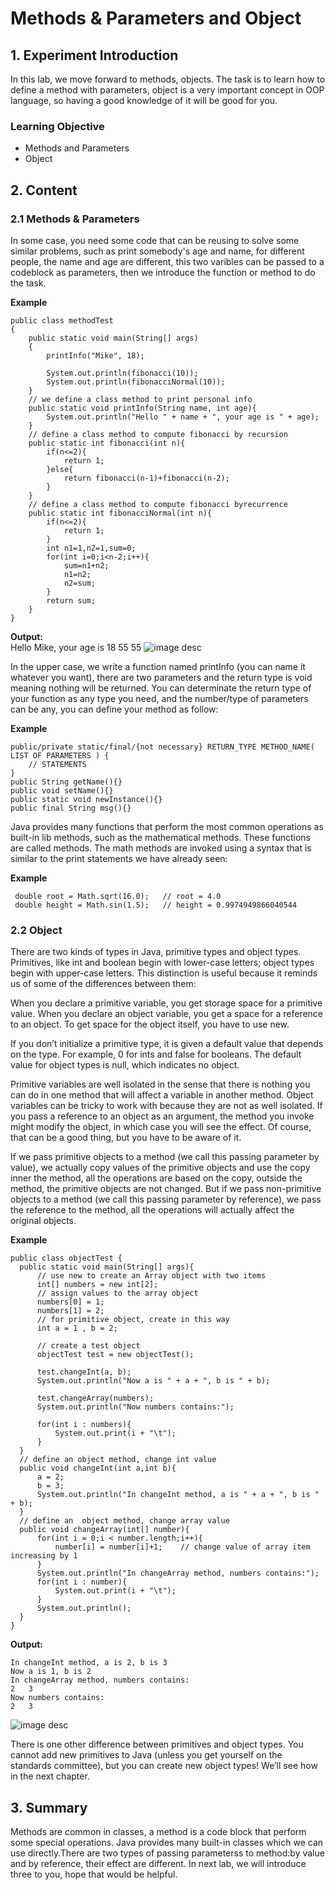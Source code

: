 # Methods & Parameters and Object
## 1. Experiment Introduction
In this lab, we move forward to methods, objects. The task is to learn how to define a method with parameters, object is a very important concept in OOP language, so having a good knowledge of it  will be good for you. 
### Learning Objective
- Methods and Parameters
- Object

## 2. Content

### 2.1 Methods & Parameters
In some case, you need some code that can be reusing to solve some similar problems, such as print somebody's age and name, for different people, the name and age are different, this two varibles can be passed to a codeblock as parameters, then we introduce the function or method to do the task.

**Example**

    public class methodTest
    {
    	public static void main(String[] args)
        {
    	    printInfo("Mike", 18);
    	    
    	    System.out.println(fibonacci(10));
    	    System.out.println(fibonacciNormal(10));
    	}
    	// we define a class method to print personal info
        public static void printInfo(String name, int age){
        	System.out.println("Hello " + name + ", your age is " + age);
        }
        // define a class method to compute fibonacci by recursion
        public static int fibonacci(int n){  
            if(n<=2){  
                return 1;  
            }else{  
                return fibonacci(n-1)+fibonacci(n-2);  
            }  
        }  
        // define a class method to compute fibonacci byrecurrence
        public static int fibonacciNormal(int n){  
            if(n<=2){  
                return 1;  
            }  
            int n1=1,n2=1,sum=0;  
            for(int i=0;i<n-2;i++){  
                sum=n1+n2;  
                n1=n2;  
                n2=sum;  
            }  
            return sum;  
        }
    }
**Output:**       
    Hello Mike, your age is 18
    55
    55
![image desc](https://labex.io/upload/O/R/F/1sUz2IWaB0fp.png)

In the upper case, we write a function named printInfo (you can name it whatever you want), there are two parameters and the return type is void meaning nothing will be returned. You can determinate the return type of your function as any type you need, and the number/type of parameters can be any, you can define your method as follow:

**Example**

    public/private static/final/{not necessary} RETURN_TYPE METHOD_NAME( LIST OF PARAMETERS ) {
        // STATEMENTS
    }
    public String getName(){}
    public void setName(){}
    public static void newInstance(){}
    public final String msg(){}
Java provides many functions that perform the most common operations as built-in lib methods, such as the mathematical methods. These functions are called methods. The math methods are invoked using a syntax that is similar to the print statements we have already seen:

**Example**

     double root = Math.sqrt(16.0);   // root = 4.0
     double height = Math.sin(1.5);   // height = 0.9974949866040544
### 2.2 Object

There are two kinds of types in Java, primitive types and object types. Primitives, like int and boolean begin with lower-case letters; object types begin with upper-case letters. This distinction is useful because it reminds us of some of the differences between them:

When you declare a primitive variable, you get storage space for a primitive value. When you declare an object variable, you get a space for a reference to an object. To get space for the object itself, you have to use new.

If you don’t initialize a primitive type, it is given a default value that depends on the type. For example, 0 for ints and false for booleans. The default value for object types is null, which indicates no object.

Primitive variables are well isolated in the sense that there is nothing you can do in one method that will affect a variable in another method. Object variables can be tricky to work with because they are not as well isolated. If you pass a reference to an object as an argument, the method you invoke might modify the object, in which case you will see the effect. Of course, that can be a good thing, but you have to be aware of it.

If we pass primitive objects to a method (we call this passing parameter by value), we actually copy values of the primitive objects and use the copy inner the method, all the operations are based on the copy, outside the method, the primitive objects are not changed. But if we pass  non-primitive objects to a method (we call this passing parameter by reference), we pass the reference to the method, all the operations will actually affect the original objects.

**Example**

	public class objectTest {
	  public static void main(String[] args){
	      // use new to create an Array object with two items
	      int[] numbers = new int[2];
	      // assign values to the array object
	      numbers[0] = 1;
	      numbers[1] = 2;
	      // for primitive object, create in this way
	      int a = 1 , b = 2;
	      
		  // create a test object
	      objectTest test = new objectTest();
	      
	      test.changeInt(a, b);
	      System.out.println("Now a is " + a + ", b is " + b);
	      
	      test.changeArray(numbers);
	      System.out.println("Now numbers contains:");
	      
	      for(int i : numbers){
	          System.out.print(i + "\t");
	      }
	  }
	  // define an object method, change int value
	  public void changeInt(int a,int b){
	      a = 2;
	      b = 3;
	      System.out.println("In changeInt method, a is " + a + ", b is " + b);
	  }
	  // define an  object method, change array value
	  public void changeArray(int[] number){
	      for(int i = 0;i < number.length;i++){
	          number[i] = number[i]+1;    // change value of array item increasing by 1
	      }
	      System.out.println("In changeArray method, numbers contains:");
	      for(int i : number){
	          System.out.print(i + "\t");
	      }
	      System.out.println();
	  }
	}
**Output:**

    In changeInt method, a is 2, b is 3
    Now a is 1, b is 2
    In changeArray method, numbers contains:
    2	3	
    Now numbers contains:
    2	3
![image desc](https://labex.io/upload/F/Q/E/ucldDKR10lZn.png)

There is one other difference between primitives and object types. You cannot add new primitives to Java (unless you get yourself on the standards committee), but you can create new object types! We’ll see how in the next chapter.

## 3. Summary

Methods are common in classes, a method is a code block that perform some special operations. Java provides many built-in classes which we can use directly.There are two types of passing parameterss to method:by value and by reference, their effect are different. In next lab, we  will introduce three to you, hope that would be helpful.
